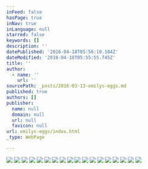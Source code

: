 ```yaml
---
inFeed: false
hasPage: true
inNav: true
inLanguage: null
starred: false
keywords: []
description: ''
datePublished: '2016-04-18T05:56:10.104Z'
dateModified: '2016-04-18T05:55:55.745Z'
title: ''
author:
  - name: ''
    url: ''
sourcePath: _posts/2016-03-13-emilys-eggs.md
published: true
authors: []
publisher:
  name: null
  domain: null
  url: null
  favicon: null
url: emilys-eggs/index.html
_type: WebPage

---
```

![](https://s3-us-west-2.amazonaws.com/the-grid-img/p/7038876427ddc3e2a3ef910a35e311bbdf71722a.jpg)
![](https://s3-us-west-2.amazonaws.com/the-grid-img/p/d79fe0f66b27616ff37995d31bcb7e9f081e50f7.jpg)
![](https://s3-us-west-2.amazonaws.com/the-grid-img/p/2ed19709af6a4f7f3979722738fc08fb67d9a3aa.jpg)
![](https://s3-us-west-2.amazonaws.com/the-grid-img/p/e62373e22afd38285c4d803a3b6568bd653e7afc.jpg)
![](https://s3-us-west-2.amazonaws.com/the-grid-img/p/a0eb04df7a9fb87fa28941680dbda71abb58a73b.jpg)
![](https://the-grid-user-content.s3-us-west-2.amazonaws.com/b3afe4a2-d02a-46fa-aab2-bed45556a6a0.jpg)
![](https://the-grid-user-content.s3-us-west-2.amazonaws.com/f0a7ca7d-7e69-4200-a166-80144bd54a86.jpg)
![](https://the-grid-user-content.s3-us-west-2.amazonaws.com/841b1120-2b72-48fc-85f6-446f46e119a5.jpg)
![](https://s3-us-west-2.amazonaws.com/the-grid-img/p/7abcd8b27f8841a3cfae5079aa8b6b475ad09e7f.jpg)
![](https://the-grid-user-content.s3-us-west-2.amazonaws.com/b78b9b60-476f-4dc2-86db-7b49b1cd47c2.jpg)
![](https://the-grid-user-content.s3-us-west-2.amazonaws.com/b4e996b4-b8df-4f47-aa2f-78d9e1aae7b9.jpg)
![](https://the-grid-user-content.s3-us-west-2.amazonaws.com/10cea380-f3ce-4159-8d9e-711d9746e191.jpg)
![](https://the-grid-user-content.s3-us-west-2.amazonaws.com/40a7c065-2190-47bf-85ad-e4e9c838038e.jpg)
![](https://s3-us-west-2.amazonaws.com/the-grid-img/p/1b6a54c18ab41b948b5b09b2c3d365e8d40c5dd4.jpg)
![](https://s3-us-west-2.amazonaws.com/the-grid-img/p/5bceb481e2a8536f11473061e5ed30182780fed6.jpg)
![](https://the-grid-user-content.s3-us-west-2.amazonaws.com/dc840cbe-a318-4f66-9bd2-02ef260cb24d.jpg)
![](https://the-grid-user-content.s3-us-west-2.amazonaws.com/2865b2c0-884e-454d-8203-fd6a03236e85.jpg)
![](https://the-grid-user-content.s3-us-west-2.amazonaws.com/8b14aa06-9419-4f0a-aec5-ad5c5dbff9a4.jpg)